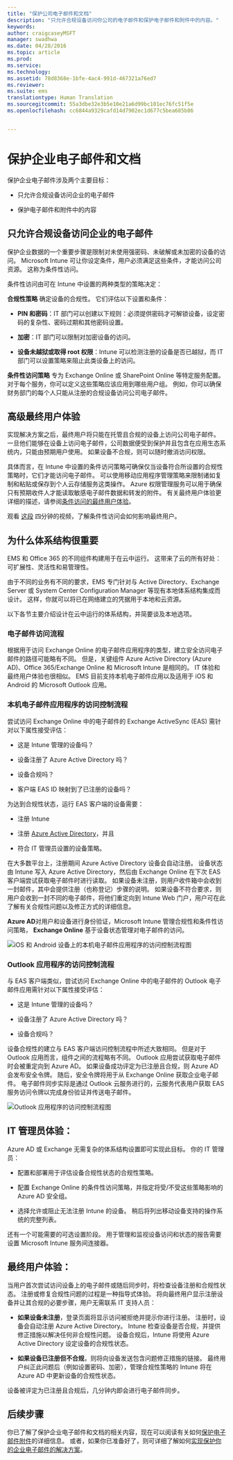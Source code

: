 ```yaml
---
title: "保护公司电子邮件和文档"
description: "只允许合规设备访问你公司的电子邮件和保护电子邮件和附件中的内容。"
keywords: 
author: craigcaseyMSFT
manager: swadhwa
ms.date: 04/28/2016
ms.topic: article
ms.prod: 
ms.service: 
ms.technology: 
ms.assetid: 78d8368e-1bfe-4ac4-991d-467321a76ed7
ms.reviewer: 
ms.suite: ems
translationtype: Human Translation
ms.sourcegitcommit: 55a3dbe32e3b5e10e21a6d99bc101ec76fc51f5e
ms.openlocfilehash: cc6844a9329cafd14d7902ec1d677c5bea685b86


---
```


# 保护企业电子邮件和文档
保护企业电子邮件涉及两个主要目标：

-   只允许合规设备访问企业的电子邮件

-   保护电子邮件和附件中的内容

## 只允许合规设备访问企业的电子邮件
保护企业数据的一个重要步骤是限制对未使用强密码、未破解或未加密的设备的访问。 Microsoft Intune 可让你设定条件，用户必须满足这些条件，才能访问公司资源。 这称为条件性访问。

条件性访问由可在 Intune 中设置的两种类型的策略决定：

**合规性策略** 确定设备的合规性。 它们评估以下设置和条件：

-   **PIN 和密码**：IT 部门可以创建以下规则：必须提供密码才可解锁设备，设定密码的复杂性、密码过期和其他密码设置。

-   **加密**：IT 部门可以限制对加密设备的访问。

-   **设备未越狱或取得 root 权限**：Intune 可以检测注册的设备是否已越狱，而 IT 部门可以设置策略来阻止此类设备上的访问。

**条件性访问策略** 专为 Exchange Online 或 SharePoint Online 等特定服务配置。 对于每个服务，你可以定义这些策略应该应用到哪些用户组。 例如，你可以确保财务部门的每个人只能从注册的合规设备访问公司电子邮件。

## 高级最终用户体验
实现解决方案之后，最终用户将只能在托管且合规的设备上访问公司电子邮件。 一旦他们能够在设备上访问电子邮件，公司数据便受到保护并且包含在应用生态系统内，只能由预期用户使用。 如果设备不合规，则可以随时撤消访问权限。

具体而言，在 Intune 中设置的条件访问策略可确保仅当设备符合所设置的合规性策略时，它们才能访问电子邮件。 可以使用移动应用程序管理策略来限制诸如复制和粘贴或保存到个人云存储服务这类操作。 Azure 权限管理服务可以用于确保只有预期收件人才能读取敏感电子邮件数据和转发的附件。 有关最终用户体验更详细的描述，请参阅[条件访问的最终用户体验](end-user-experience-conditional-access.md)。


观看 [这段](https://www.youtube.com/watch?feature=player_embedded&v=lYx3YIezccg) 四分钟的视频，了解条件性访问会如何影响最终用户。

## 为什么体系结构很重要
EMS 和 Office 365 的不同组件构建用于在云中运行。 这带来了云的所有好处：可扩展性、灵活性和易管理性。

由于不同的业务有不同的要求，EMS 专门针对与 Active Directory、Exchange Server 或 System Center Configuration Manager 等现有本地体系结构集成而设计。 这样，你就可以将已在网络建立的凭据用于本地和云资源。

以下各节主要介绍设计在云中运行的体系结构，并简要谈及本地选项。

### 电子邮件访问流程
根据用于访问 Exchange Online 的电子邮件应用程序的类型，建立安全访问电子邮件的路径可能略有不同。 但是，关键组件 Azure Active Directory (Azure AD)、Office 365/Exchange Online 和 Microsoft Intune 是相同的。 IT 体验和最终用户体验也很相似。 EMS 目前支持本机电子邮件应用以及适用于 iOS 和 Android 的 Microsoft Outlook 应用。

### 本机电子邮件应用程序的访问控制流程
尝试访问 Exchange Online 中的电子邮件的 Exchange ActiveSync (EAS) 需针对以下属性接受评估：

-   这是 Intune 管理的设备吗？

-   设备注册了 Azure Active Directory 吗？

-   设备合规吗？

-   客户端 EAS ID 映射到了已注册的设备吗？

为达到合规性状态，运行 EAS 客户端的设备需要：

-   注册 Intune

-   注册 [Azure Active Directory](https://msdn.microsoft.com/6a14cb1f-a058-4453-8ede-d9f4a66a7073.aspx)，并且

-   符合 IT 管理员设置的设备策略。

在大多数平台上，注册期间 Azure Active Directory 设备会自动注册。 设备状态由 Intune 写入 Azure Active Directory，然后由 Exchange Online 在下次 EAS 客户端尝试获取电子邮件时进行读取。 如果设备未注册，则用户收件箱中会收到一封邮件，其中会提供注册（也称登记）步骤的说明。 如果设备不符合要求，则用户会收到一封不同的电子邮件，将他们重定向到 Intune Web 门户，用户可在此了解有关合规性问题以及修正方式的详细信息。

**Azure AD**对用户和设备进行身份验证，Microsoft Intune 管理合规性和条件性访问策略， **Exchange Online** 基于设备状态管理对电子邮件的访问。

![iOS 和 Android 设备上的本机电子邮件应用程序的访问控制流程图](./media/ProtectEmail/Access-Control-Flow-For-Native-Email-Apps.png)

### Outlook 应用程序的访问控制流程
与 EAS 客户端类似，尝试访问 Exchange Online 中的电子邮件的 Outlook 电子邮件应用需针对以下属性接受评估：

-   这是 Intune 管理的设备吗？

-   设备注册了 Azure Active Directory 吗？

-   设备合规吗？

设备合规性的建立与 EAS 客户端访问控制流程中所述大致相同。 但是对于 Outlook 应用而言，组件之间的流程略有不同。 Outlook 应用尝试获取电子邮件时会被重定向到 Azure AD。 如果设备成功评定为已注册且合规，则 Azure AD 会发布安全令牌。 随后，安全令牌将用于从 Exchange Online 获取企业电子邮件。 电子邮件同步实际是通过 Outlook 云服务进行的，云服务代表用户获取 EAS 服务访问令牌以完成身份验证并传送电子邮件。

![Outlook 应用程序的访问控制流程图](./media/ProtectEmail/Access-Control-Flow-For-Outlook-App.png)

## IT 管理员体验：
Azure AD 或 Exchange 无需复杂的体系结构设置即可实现此目标。 你的 IT 管理员：

-   配置和部署用于评估设备合规性状态的合规性策略。

-   配置 Exchange Online 的条件性访问策略，并指定将受/不受这些策略影响的 Azure AD 安全组。

-   选择允许或阻止无法注册 Intune 的设备。 稍后将列出移动设备支持的操作系统的完整列表。

还有一个可能需要的可选设置阶段。 用于管理和监视设备访问和状态的报告需要设置 Microsoft Intune 服务间连接器。

## 最终用户体验：
当用户首次尝试访问设备上的电子邮件或随后同步时，将检查设备注册和合规性状态。 注册或修复合规性问题的过程是一种指导式体验。 将向最终用户显示注册设备并让其合规的必要步骤，用户无需联系 IT 支持人员：

-   **如果设备未注册**，登录页面将显示访问被拒绝并提示你进行注册。 注册时，设备会自动注册 Azure Active Directory。 Intune 检查设备是否合规，并提供修正措施以解决任何非合规性问题。 设备合规后，Intune 将使用 Azure Active Directory 设定设备的合规性状态。

-   **如果设备已注册但不合规**，则将向设备发送包含问题修正措施的链接。 最终用户纠正此问题后（例如设置密码、加密），管理合规性策略的 Intune 将在 Azure AD 中更新设备的合规性状态。

设备被评定为已注册且合规后，几分钟内即会进行电子邮件同步。

## 后续步骤
你已了解了保护企业电子邮件和文档的相关内容，现在可以阅读有关如何[保护电子邮件附件](protect-email-attachments.md)的详细信息。 或者，如果你已准备好了，则可详细了解如何[实现保护你的企业电子邮件的解决方案](implement-solution.md)。



<!--HONumber=Aug16_HO1-->


